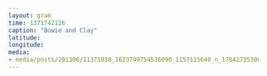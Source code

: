 ```yaml
---
layout: gram
time: 1371742126
caption: "Bowie and Clay"
latitude: 
longitude: 
media:
- media/posts/201306/11371038_1623749754536090_1157115640_n_17842735300000351.jpg
---
```

